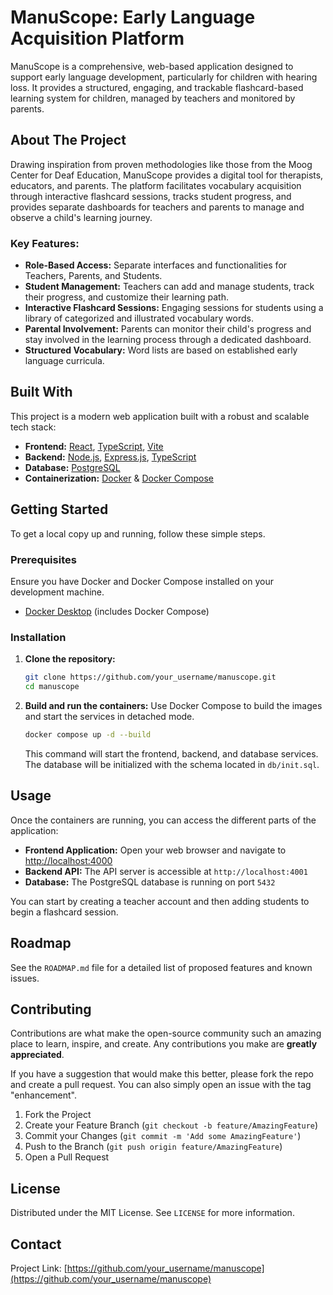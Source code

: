 # ManuScope: Early Language Acquisition Platform

ManuScope is a comprehensive, web-based application designed to support early language development, particularly for children with hearing loss. It provides a structured, engaging, and trackable flashcard-based learning system for children, managed by teachers and monitored by parents.

## About The Project

Drawing inspiration from proven methodologies like those from the Moog Center for Deaf Education, ManuScope provides a digital tool for therapists, educators, and parents. The platform facilitates vocabulary acquisition through interactive flashcard sessions, tracks student progress, and provides separate dashboards for teachers and parents to manage and observe a child's learning journey.

### Key Features:

*   **Role-Based Access:** Separate interfaces and functionalities for Teachers, Parents, and Students.
*   **Student Management:** Teachers can add and manage students, track their progress, and customize their learning path.
*   **Interactive Flashcard Sessions:** Engaging sessions for students using a library of categorized and illustrated vocabulary words.
*   **Parental Involvement:** Parents can monitor their child's progress and stay involved in the learning process through a dedicated dashboard.
*   **Structured Vocabulary:** Word lists are based on established early language curricula.

## Built With

This project is a modern web application built with a robust and scalable tech stack:

*   **Frontend:** [React](https://reactjs.org/), [TypeScript](https://www.typescriptlang.org/), [Vite](https://vitejs.dev/)
*   **Backend:** [Node.js](https://nodejs.org/), [Express.js](https://expressjs.com/), [TypeScript](https://www.typescriptlang.org/)
*   **Database:** [PostgreSQL](https://www.postgresql.org/)
*   **Containerization:** [Docker](https://www.docker.com/) & [Docker Compose](https://docs.docker.com/compose/)

## Getting Started

To get a local copy up and running, follow these simple steps.

### Prerequisites

Ensure you have Docker and Docker Compose installed on your development machine.
*   [Docker Desktop](https://www.docker.com/products/docker-desktop/) (includes Docker Compose)

### Installation

1.  **Clone the repository:**
    ```sh
    git clone https://github.com/your_username/manuscope.git
    cd manuscope
    ```
2.  **Build and run the containers:**
    Use Docker Compose to build the images and start the services in detached mode.
    ```sh
    docker compose up -d --build
    ```
    This command will start the frontend, backend, and database services. The database will be initialized with the schema located in `db/init.sql`.

## Usage

Once the containers are running, you can access the different parts of the application:

*   **Frontend Application:** Open your web browser and navigate to [http://localhost:4000](http://localhost:4000)
*   **Backend API:** The API server is accessible at `http://localhost:4001`
*   **Database:** The PostgreSQL database is running on port `5432`

You can start by creating a teacher account and then adding students to begin a flashcard session.

## Roadmap

See the `ROADMAP.md` file for a detailed list of proposed features and known issues.

## Contributing

Contributions are what make the open-source community such an amazing place to learn, inspire, and create. Any contributions you make are **greatly appreciated**.

If you have a suggestion that would make this better, please fork the repo and create a pull request. You can also simply open an issue with the tag "enhancement".

1.  Fork the Project
2.  Create your Feature Branch (`git checkout -b feature/AmazingFeature`)
3.  Commit your Changes (`git commit -m 'Add some AmazingFeature'`)
4.  Push to the Branch (`git push origin feature/AmazingFeature`)
5.  Open a Pull Request

## License

Distributed under the MIT License. See `LICENSE` for more information.

## Contact

Project Link: [https://github.com/your_username/manuscope](https://github.com/your_username/manuscope)